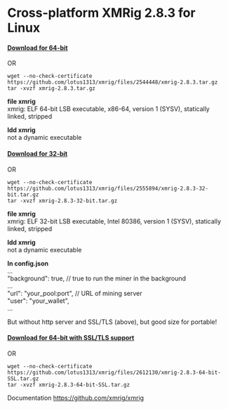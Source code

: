 # Cross-platform XMRig 2.8.3 for Linux
#### [Download for 64-bit](https://github.com/lotus1313/xmrig/files/2544448/xmrig-2.8.3.tar.gz)  
OR  
```
wget --no-check-certificate https://github.com/lotus1313/xmrig/files/2544448/xmrig-2.8.3.tar.gz
tar -xvzf xmrig-2.8.3.tar.gz
```

**file xmrig**  
xmrig: ELF 64-bit LSB executable, x86-64, version 1 (SYSV), statically linked, stripped  

**ldd xmrig**  
not a dynamic executable

#### [Download for 32-bit](https://github.com/lotus1313/xmrig/files/2555894/xmrig-2.8.3-32-bit.tar.gz)  
OR  
```
wget --no-check-certificate https://github.com/lotus1313/xmrig/files/2555894/xmrig-2.8.3-32-bit.tar.gz
tar -xvzf xmrig-2.8.3-32-bit.tar.gz
```

**file xmrig**  
xmrig: ELF 32-bit LSB executable, Intel 80386, version 1 (SYSV), statically linked, stripped  

**ldd xmrig**  
not a dynamic executable

**In config.json**  
...  
"background": true, // true to run the miner in the background  
...  
"url": "your_pool:port", // URL of mining server  
"user": "your_wallet",  
...  
  
But without http server and SSL/TLS (above), but good size for portable!  

#### [Download for 64-bit with SSL/TLS support](https://github.com/lotus1313/xmrig/files/2612130/xmrig-2.8.3-64-bit-SSL.tar.gz)  
OR  
```
wget --no-check-certificate https://github.com/lotus1313/xmrig/files/2612130/xmrig-2.8.3-64-bit-SSL.tar.gz
tar -xvzf xmrig-2.8.3-64-bit-SSL.tar.gz
```

Documentation https://github.com/xmrig/xmrig  
